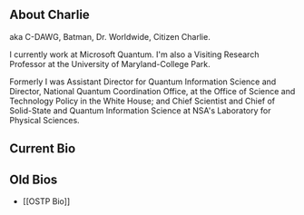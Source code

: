 ## About Charlie
aka C-DAWG, Batman, Dr. Worldwide, Citizen Charlie.

I currently work at Microsoft Quantum. I'm also a Visiting Research Professor at the University of Maryland-College Park.

Formerly I was Assistant Director for Quantum Information Science and Director, National Quantum Coordination Office, at the Office of Science and Technology Policy in the White House; and Chief Scientist and Chief of Solid-State and Quantum Information Science at NSA's Laboratory for Physical Sciences.

## Current Bio


## Old Bios

- [[OSTP Bio]]